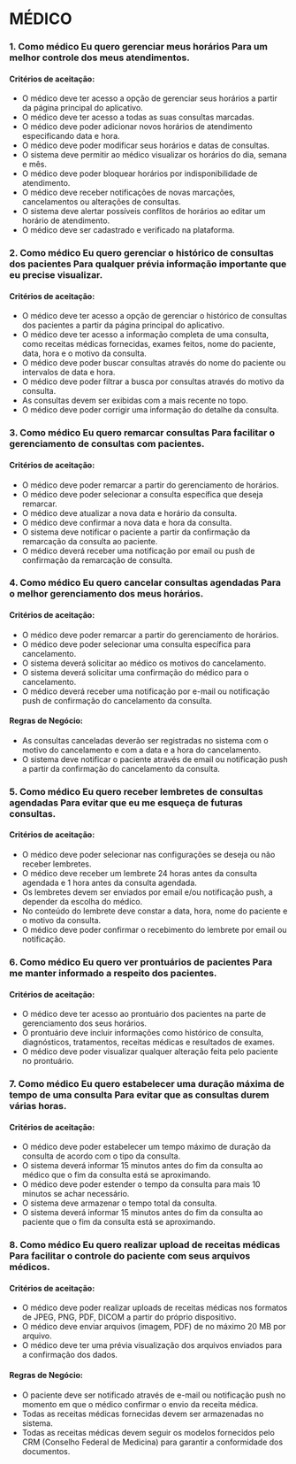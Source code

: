 # MÉDICO 
### 1. Como médico Eu quero gerenciar meus horários Para um melhor controle dos meus atendimentos. 
#### Critérios de aceitação: 
- O médico deve ter acesso a opção de gerenciar seus horários a partir da página principal do aplicativo. 
- O médico deve ter acesso a todas as suas consultas marcadas. 
- O médico deve poder adicionar novos horários de atendimento especificando data e hora. 
- O médico deve poder modificar seus horários e datas de consultas. 
- O sistema deve permitir ao médico visualizar os horários do dia, 
semana e mês.
- O médico deve poder bloquear horários por indisponibilidade de atendimento. 
- O médico deve receber notificações de novas marcações, cancelamentos ou alterações de consultas. 
- O sistema deve alertar possíveis conflitos de horários ao editar um horário de atendimento.
- O médico deve ser cadastrado e verificado na plataforma.

### 2. Como médico Eu quero gerenciar o histórico de consultas dos pacientes Para qualquer prévia informação importante que eu precise visualizar. 
#### Critérios de aceitação: 
- O médico deve ter acesso a opção de gerenciar o histórico de consultas dos pacientes a partir da página principal do aplicativo. 
- O médico deve ter acesso a informação completa de uma consulta, como receitas médicas fornecidas, exames feitos, nome do paciente, data, hora e o motivo da consulta. 
- O médico deve poder buscar consultas através do nome do paciente ou intervalos de data e hora. 
- O médico deve poder filtrar a busca por consultas através do motivo da consulta. 
- As consultas devem ser exibidas com a mais recente no topo. 
- O médico deve poder corrigir uma informação do detalhe da consulta. 

### 3. Como médico Eu quero remarcar consultas Para facilitar o gerenciamento de consultas com pacientes. 
#### Critérios de aceitação: 
- O médico deve poder remarcar a partir do gerenciamento de horários. 
- O médico deve poder selecionar a consulta específica que deseja 
remarcar. 
- O médico deve atualizar a nova data e horário da consulta. 
- O médico deve confirmar a nova data e hora da consulta. 
- O sistema deve notificar o paciente a partir da confirmação da 
remarcação da consulta ao paciente. 
- O médico deverá receber uma notificação por email ou push de 
confirmação da remarcação de consulta. 

### 4. Como médico Eu quero cancelar consultas agendadas Para o melhor gerenciamento dos meus horários.
#### Critérios de aceitação: 
- O médico deve poder remarcar a partir do gerenciamento de horários. 
- O médico deve poder selecionar uma consulta específica para cancelamento. 
- O sistema deverá solicitar ao médico os motivos do cancelamento. 
- O sistema deverá solicitar uma confirmação do médico para o 
cancelamento. 
- O médico deverá receber uma notificação por e-mail ou notificação 
push de confirmação do cancelamento da consulta. 

#### Regras de Negócio: 
- As consultas canceladas deverão ser registradas no sistema com o motivo do cancelamento e com a data e a hora do cancelamento. 
- O sistema deve notificar o paciente através de email ou notificação push a partir da confirmação do cancelamento da consulta. 

### 5. Como médico Eu quero receber lembretes de consultas agendadas Para evitar que eu me esqueça de futuras consultas. 
#### Critérios de aceitação: 
- O médico deve poder selecionar nas configurações se deseja ou não receber lembretes. 
- O médico deve receber um lembrete 24 horas antes da consulta agendada e 1 hora antes da consulta agendada. 
- Os lembretes devem ser enviados por email e/ou notificação push, a depender da escolha do médico. 
- No conteúdo do lembrete deve constar a data, hora, nome do paciente e o motivo da consulta. 
- O médico deve poder confirmar o recebimento do lembrete por email ou notificação. 

### 6. Como médico Eu quero ver prontuários de pacientes Para me manter informado a respeito dos pacientes. 
#### Critérios de aceitação: 
- O médico deve ter acesso ao prontuário dos pacientes na parte de gerenciamento dos seus horários. 
- O prontuário deve incluir informações como histórico de consulta, diagnósticos, tratamentos, receitas médicas e resultados de exames.
- O médico deve poder visualizar qualquer alteração feita pelo paciente no prontuário. 

### 7. Como médico Eu quero estabelecer uma duração máxima de tempo de uma consulta Para evitar que as consultas durem várias horas. 
#### Critérios de aceitação: 
- O médico deve poder estabelecer um tempo máximo de duração da consulta de acordo com o tipo da consulta. 
- O sistema deverá informar 15 minutos antes do fim da consulta ao médico que o fim da consulta está se aproximando. 
- O médico deve poder estender o tempo da consulta para mais 10 minutos se achar necessário. 
- O sistema deve armazenar o tempo total da consulta. 
- O sistema deverá informar 15 minutos antes do fim da consulta ao paciente que o fim da consulta está se aproximando. 

### 8. Como médico Eu quero realizar upload de receitas médicas Para facilitar o controle do paciente com seus arquivos médicos. 
#### Critérios de aceitação: 
- O médico deve poder realizar uploads de receitas médicas nos formatos de JPEG, PNG, PDF, DICOM a partir do próprio dispositivo. 
- O médico deve enviar arquivos (imagem, PDF) de no máximo 20 MB por arquivo. 
- O médico deve ter uma prévia visualização dos arquivos enviados para a confirmação dos dados. 

#### Regras de Negócio: 
- O paciente deve ser notificado através de e-mail ou notificação push no momento em que o médico confirmar o envio da receita médica. 
- Todas as receitas médicas fornecidas devem ser armazenadas no sistema. 
- Todas as receitas médicas devem seguir os modelos fornecidos pelo CRM (Conselho Federal de Medicina) para garantir a conformidade dos documentos.
